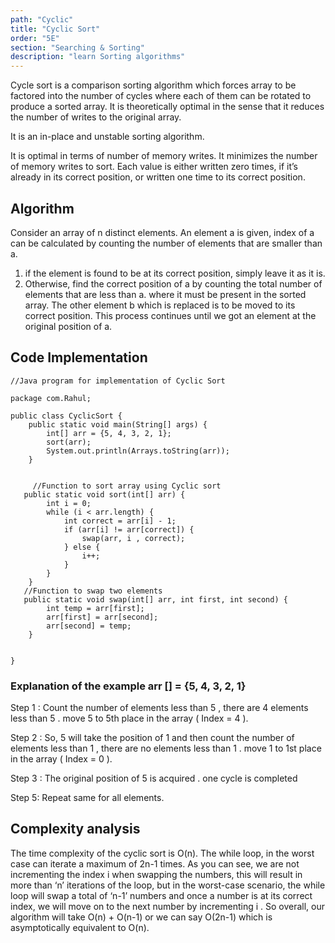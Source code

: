 ```yaml
---
path: "Cyclic"
title: "Cyclic Sort"
order: "5E"
section: "Searching & Sorting"
description: "learn Sorting algorithms"
---
```



Cycle sort is a comparison sorting algorithm which forces array to be factored into the number of cycles where each of them can be rotated to produce a sorted array. It is theoretically optimal in the sense that it reduces the number of writes to the original array.


It is an in-place and unstable sorting algorithm.

It is optimal in terms of number of memory writes. It minimizes the number of memory writes to sort. Each value is either written zero times, if it’s already in its correct position, or written one time to its correct position.


## Algorithm
Consider an array of n distinct elements. An element a is given, index of a can be calculated by counting the number of elements that are smaller than a.

 1. if the element is found to be at its correct position, simply leave it as it is.
 2. Otherwise, find the correct position of a by counting the total number of elements that are less than a. where it must be present in the sorted array. The other element b which is replaced is to be moved to its correct position. This process continues until we got an element at the original position of a.

## Code Implementation

```
//Java program for implementation of Cyclic Sort

package com.Rahul;

public class CyclicSort {
    public static void main(String[] args) {
        int[] arr = {5, 4, 3, 2, 1};
        sort(arr);
        System.out.println(Arrays.toString(arr));
    }
    
    
     //Function to sort array using Cyclic sort
   public static void sort(int[] arr) {
        int i = 0;
        while (i < arr.length) {
            int correct = arr[i] - 1;
            if (arr[i] != arr[correct]) {
                swap(arr, i , correct);
            } else {
                i++;
            }
        }
    }
   //Function to swap two elements 
   public static void swap(int[] arr, int first, int second) {
        int temp = arr[first];
        arr[first] = arr[second];
        arr[second] = temp;
    }


}
```

### Explanation of the example arr [] = {5, 4, 3, 2, 1}

Step 1 : Count the number of elements less than 5 , there are 4 elements less than 5 . move 5 to 5th place in the array ( Index = 4 ).

Step 2 : So, 5 will take the position of 1 and then count the number of elements less than 1 , there are no elements less than 1 .
         move 1 to 1st place in the array ( Index = 0 ).

Step 3 : The original position of 5 is acquired . one cycle is completed

Step 5: Repeat same for all elements.

## Complexity analysis
   
   The time complexity of the cyclic sort is O(n). The while loop, in the worst case can iterate a maximum of 2n-1 times. As you can see, we are not incrementing the index i when swapping the numbers, this will result in more than ‘n’ iterations of the loop, but in the worst-case scenario, the while loop will swap a total of ‘n-1’ numbers and once a number is at its correct index, we will move on to the next number by incrementing i . So overall, our algorithm will take O(n) + O(n-1) or we can say O(2n-1) which is asymptotically equivalent to O(n).

 
